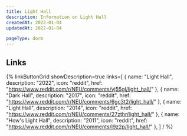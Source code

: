 ```yaml
---
title: Light Hall
description: Information on Light Hall
createdAt: 2022-01-04
updatedAt: 2022-01-04

pageType: dorm
---
```


## Links

{% linkButtonGrid
  showDescription=true
  links=[
    { name: "Light Hall", description: "2022", icon: "reddit", href: "https://www.reddit.com/r/NEU/comments/vj55gl/light_hall/" },
    { name: "Dark Hall", description: "2017", icon: "reddit", href: "https://www.reddit.com/r/NEU/comments/6gc3t2/light_hall/" },
    { name: "Light Hall", description: "2014", icon: "reddit", href: "https://www.reddit.com/r/NEU/comments/27zthr/light_hall/" }, { name: "How's Light Hall", description: "2011", icon: "reddit", href: "https://www.reddit.com/r/NEU/comments/i9z2p/light_hall/" },
  ] / %}
